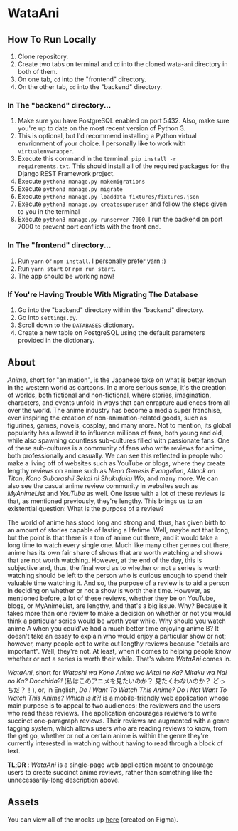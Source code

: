# WataAni

## How To Run Locally
1. Clone repository.
2. Create two tabs on terminal and `cd` into the cloned wata-ani directory in both of them.
3. On one tab, `cd` into the "frontend" directory. 
4. On the other tab, `cd` into the "backend" directory.

### In The "backend" directory...
1. Make sure you have PostgreSQL enabled on port 5432. Also, make sure you're up to date on the most recent version of Python 3.
2. This is optional, but I'd recommend installing a Python virtual envrionment of your choice. I personally like to work with `virtualenvwrapper`.
3. Execute this command in the terminal: `pip install -r requirements.txt`. This should install all of the required packages for the Django REST Framework project.
4. Execute `python3 manage.py makemigrations`
5. Execute `python3 manage.py migrate`
6. Execute `python3 manage.py loaddata fixtures/fixtures.json`
7. Execute `python3 manage.py createsuperuser` and follow the steps given to you in the terminal
8. Execute `python3 manage.py runserver 7000`. I run the backend on port 7000 to prevent port conflicts with the front end.

### In The "frontend" directory...
1. Run `yarn` or `npm install`. I personally prefer yarn :)
2. Run `yarn start` or `npm run start`.
3. The app should be working now!

### If You're Having Trouble With Migrating The Database
1. Go into the "backend" directory within the "backend" directory.
2. Go into `settings.py`.
3. Scroll down to the `DATABASES` dictionary.
4. Create a new table on PostgreSQL using the default parameters provided in the dictionary.

## About
*Anime*, short for "animation", is the Japanese take on what is better known in the western world as cartoons. In a more serious sense, it's the creation of worlds, both fictional and non-fictional, where stories, imagination, characters, and events unfold in ways that can enrapture audiences from all over the world. The anime industry has become a media super franchise, even inspiring the creation of non-animation-related goods, such as figurines, games, novels, cosplay, and many more. Not to mention, its global popularity has allowed it to influence millions of fans, both young and old, while also spawning countless sub-cultures filled with passionate fans. One of these sub-cultures is a community of fans who write reviews for anime, both professionally and casually. We can see this reflected in people who make a living off of websites such as YouTube or blogs, where they create lengthy reviews on anime such as *Neon Genesis Evangelion*, *Attack on Titan*, *Kono Subarashii Sekai ni Shukufuku Wo*, and many more. We can also see the casual anime review community in websites such as *MyAnimeList* and *YouTube* as well. One issue with a lot of these reviews is that, as mentioned previously, they're lengthy. This brings us to an existential question: What is the purpose of a review?

The world of anime has stood long and strong and, thus, has given birth to an amount of stories capable of lasting a lifetime. Well, maybe not that long, but the point is that there is a ton of anime out there, and it would take a long time to watch every single one. Much like many other genres out there, anime has its own fair share of shows that are worth watching and shows that are not worth watching. However, at the end of the day, this is subjective and, thus, the final word as to whether or not a series is worth watching should be left to the person who is curious enough to spend their valuable time watching it. And so, the purpose of a review is to aid a person in deciding on whether or not a show is worth their time. However, as mentioned before, a lot of these reviews, whether they be on YouTube, blogs, or MyAnimeList, are lengthy, and that's a big issue. Why? Because it takes more than one review to make a decision on whether or not you would think a particular series would be worth your while. Why should you watch anime A when you could've had a much better time enjoying anime B? It doesn't take an essay to explain who would enjoy a particular show or not; however, many people opt to write out lengthy reviews because "details are important". Well, they're not. At least, when it comes to helping people know whether or not a series is worth their while. That's where *WataAni* comes in.

*WataAni*, short for *Watashi wa Kono Anime wo Mitai no Ka? Mitaku wa Nai no Ka? Docchida?!* (私はこのアニメを見たいのか？ 見たくわないのか？ どっちだ？！), or, in English, *Do I Want To Watch This Anime? Do I Not Want To Watch This Anime? Which is it?!* is a mobile-friendly web application whose main purpose is to appeal to two audiences: the reviewers and the users who read these reviews. The application encourages reviewers to write succinct one-paragraph reviews. Their reviews are augmented with a genre tagging system, which allows users who are reading reviews to know, from the get go, whether or not a certain anime is within the genre they're currently interested in watching without having to read through a block of text. 

**TL;DR** : *WataAni* is a single-page web application meant to encourage users to create succinct anime reviews, rather than something like the unnecessarily-long description above.

## Assets
You can view all of the mocks up [here](https://www.dropbox.com/sh/mq89830g3ppo6od/AAAeooa9EifCsNM0zBguTFTaa?dl=0) (created on Figma).
